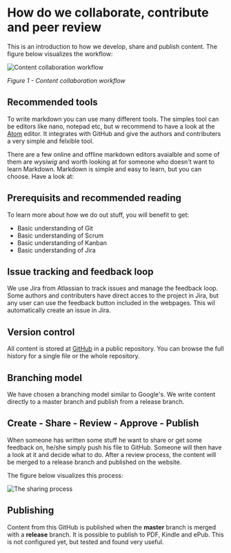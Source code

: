 # How do we collaborate, contribute and peer review
This is an introduction to how we develop, share and publish content. The figure below visualizes the workflow:

![Content collaboration workflow](/images/workflow.png)

_Figure 1 - Content collaboration workflow_

## Recommended tools
To write markdown you can use many different tools. The simples tool can be editors like nano, notepad etc, but w recommend to have a look at the [Atom](atom.io) editor. It integrates with GitHub and give the authors and contributers a very simple and felxible tool.

There are a few online and offline markdown editors avaialble and some of them are _wysiwig_ and worth looking at for someone who doesn't want to learn Markdown. Markdown is simple and easy to learn, but you can choose. Have a look at:

## Prerequisits and recommended reading
To learn more about how we do out stuff, you will benefit to get:

- Basic understanding of Git
- Basic understanding of Scrum
- Basic understanding of Kanban
- Basic understanding of Jira


## Issue tracking and feedback loop
We use Jira from Atlassian to track issues and manage the feedback loop. Some authors and contributers have direct acces to the project in Jira, but any user can use the feedback button included in the webpages. This wil automatically create an issue in Jira.

## Version control
All content is stored at [GitHub](https://github.com/CapgeminiNorway/AgileArchitect/) in a public repository. You can browse the full history for a single file or the whole repository.

## Branching model
We have chosen a branching model similar to Google's. We write content directly to a master branch and publish from a release branch.

## Create - Share - Review - Approve - Publish
When someone has written some stuff he want to share or get some feedback on, he/she simply push his file to GitHub. Someone will then have a look at it and decide what to do. After a review process, the content will be merged to a release branch and published on the website.

The figure below visualizes this process:

![The sharing process](/images/sharing.png)


## Publishing
Content from this GitHub is published when the **master** branch is merged with a **release** branch. It is possible to publish to PDF, Kindle and ePub. This is not configured yet, but tested and found very useful.
